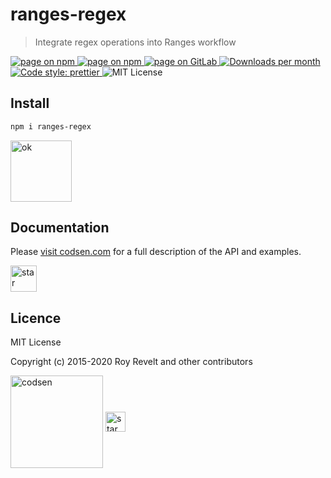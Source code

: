 # ranges-regex

> Integrate regex operations into Ranges workflow

<div class="package-badges">
  <a href="https://www.npmjs.com/package/ranges-regex" rel="nofollow noreferrer noopener">
    <img src="https://img.shields.io/badge/-npm-blue?style=flat-square" alt="page on npm">
  </a>
  <a href="https://codsen.com/os/ranges-regex" rel="nofollow noreferrer noopener">
    <img src="https://img.shields.io/badge/-Codsen-blue?style=flat-square" alt="page on npm">
  </a>
  <a href="https://gitlab.com/codsen/codsen/tree/master/packages/ranges-regex" rel="nofollow noreferrer noopener">
    <img src="https://img.shields.io/badge/-GitLab-blue?style=flat-square" alt="page on GitLab">
  </a>
  <a href="https://npmcharts.com/compare/ranges-regex?interval=30" rel="nofollow noreferrer noopener" target="_blank">
    <img src="https://img.shields.io/npm/dm/ranges-regex.svg?style=flat-square" alt="Downloads per month">
  </a>
  <a href="https://prettier.io" rel="nofollow noreferrer noopener" target="_blank">
    <img src="https://img.shields.io/badge/code_style-prettier-brightgreen.svg?style=flat-square" alt="Code style: prettier">
  </a>
  <img src="https://img.shields.io/badge/licence-MIT-brightgreen.svg?style=flat-square" alt="MIT License">
</div>

## Install

```bash
npm i ranges-regex
```

<img src="https://codsen.com/images/png-codsen-ok.png" width="98" alt="ok" align="center">

## Documentation

Please [visit codsen.com](https://codsen.com/os/ranges-regex/) for a full description of the API and examples.

<img src="https://codsen.com/images/png-codsen-star.png" width="42" alt="star" align="center">

## Licence

MIT License

Copyright (c) 2015-2020 Roy Revelt and other contributors

<img src="https://codsen.com/images/png-codsen-1.png" width="148" alt="codsen" align="center"> <img src="https://codsen.com/images/png-codsen-star-small.png" width="32" alt="star" align="center">
